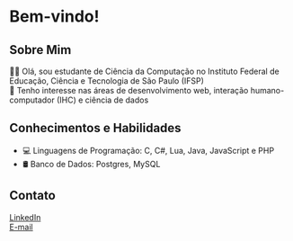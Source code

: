 # Bem-vindo!

## Sobre Mim

👨‍🎓  Olá, sou estudante de Ciência da Computação no Instituto Federal de Educação, Ciência e Tecnologia de São Paulo (IFSP) <br>
👀  Tenho interesse nas áreas de desenvolvimento web, interação humano-computador (IHC) e ciência de dados

## Conhecimentos e Habilidades

- 💻 Linguagens de Programação: C, C#, Lua, Java, JavaScript e PHP
- 🛢️ Banco de Dados: Postgres, MySQL

## Contato

[LinkedIn](https://www.linkedin.com/in/evandro-yudi-alves-ribeiro/) <br>
[E-mail](mailto:evandroyudialves@gmail.com)


